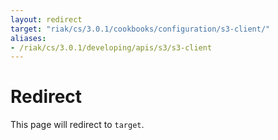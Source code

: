 ```yaml
---
layout: redirect
target: "riak/cs/3.0.1/cookbooks/configuration/s3-client/"
aliases:
- /riak/cs/3.0.1/developing/apis/s3/s3-client
---
```


# Redirect

This page will redirect to `target`.

